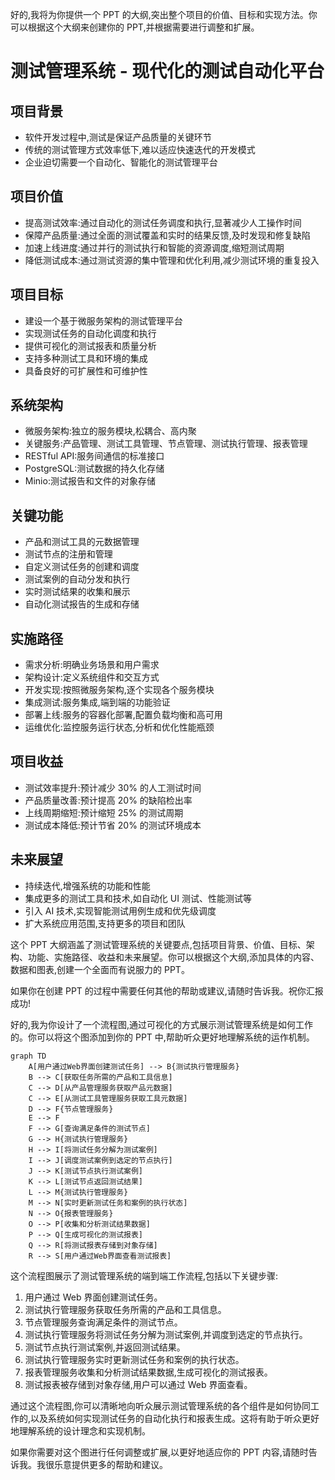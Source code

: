 好的,我将为你提供一个 PPT 的大纲,突出整个项目的价值、目标和实现方法。你可以根据这个大纲来创建你的 PPT,并根据需要进行调整和扩展。

# 测试管理系统 - 现代化的测试自动化平台

## 项目背景
- 软件开发过程中,测试是保证产品质量的关键环节
- 传统的测试管理方式效率低下,难以适应快速迭代的开发模式
- 企业迫切需要一个自动化、智能化的测试管理平台

## 项目价值
- 提高测试效率:通过自动化的测试任务调度和执行,显著减少人工操作时间
- 保障产品质量:通过全面的测试覆盖和实时的结果反馈,及时发现和修复缺陷
- 加速上线进度:通过并行的测试执行和智能的资源调度,缩短测试周期
- 降低测试成本:通过测试资源的集中管理和优化利用,减少测试环境的重复投入

## 项目目标
- 建设一个基于微服务架构的测试管理平台
- 实现测试任务的自动化调度和执行
- 提供可视化的测试报表和质量分析
- 支持多种测试工具和环境的集成
- 具备良好的可扩展性和可维护性

## 系统架构
- 微服务架构:独立的服务模块,松耦合、高内聚
- 关键服务:产品管理、测试工具管理、节点管理、测试执行管理、报表管理
- RESTful API:服务间通信的标准接口
- PostgreSQL:测试数据的持久化存储
- Minio:测试报告和文件的对象存储

## 关键功能
- 产品和测试工具的元数据管理
- 测试节点的注册和管理
- 自定义测试任务的创建和调度  
- 测试案例的自动分发和执行
- 实时测试结果的收集和展示
- 自动化测试报告的生成和存储

## 实施路径
- 需求分析:明确业务场景和用户需求
- 架构设计:定义系统组件和交互方式
- 开发实现:按照微服务架构,逐个实现各个服务模块
- 集成测试:服务集成,端到端的功能验证
- 部署上线:服务的容器化部署,配置负载均衡和高可用
- 运维优化:监控服务运行状态,分析和优化性能瓶颈

## 项目收益
- 测试效率提升:预计减少 30% 的人工测试时间
- 产品质量改善:预计提高 20% 的缺陷检出率
- 上线周期缩短:预计缩短 25% 的测试周期
- 测试成本降低:预计节省 20% 的测试环境成本

## 未来展望
- 持续迭代,增强系统的功能和性能
- 集成更多的测试工具和技术,如自动化 UI 测试、性能测试等
- 引入 AI 技术,实现智能测试用例生成和优先级调度
- 扩大系统应用范围,支持更多的项目和团队

这个 PPT 大纲涵盖了测试管理系统的关键要点,包括项目背景、价值、目标、架构、功能、实施路径、收益和未来展望。你可以根据这个大纲,添加具体的内容、数据和图表,创建一个全面而有说服力的 PPT。

如果你在创建 PPT 的过程中需要任何其他的帮助或建议,请随时告诉我。祝你汇报成功!




好的,我为你设计了一个流程图,通过可视化的方式展示测试管理系统是如何工作的。你可以将这个图添加到你的 PPT 中,帮助听众更好地理解系统的运作机制。

```mermaid
graph TD
    A[用户通过Web界面创建测试任务] --> B{测试执行管理服务}
    B --> C[获取任务所需的产品和工具信息]
    C --> D[从产品管理服务获取产品元数据]
    C --> E[从测试工具管理服务获取工具元数据]
    D --> F{节点管理服务}
    E --> F
    F --> G[查询满足条件的测试节点]
    G --> H{测试执行管理服务}
    H --> I[将测试任务分解为测试案例]
    I --> J[调度测试案例到选定的节点执行]
    J --> K[测试节点执行测试案例]
    K --> L[测试节点返回测试结果]
    L --> M{测试执行管理服务}
    M --> N[实时更新测试任务和案例的执行状态]
    N --> O{报表管理服务}
    O --> P[收集和分析测试结果数据]
    P --> Q[生成可视化的测试报表]
    Q --> R[将测试报表存储到对象存储]
    R --> S[用户通过Web界面查看测试报表]

```

这个流程图展示了测试管理系统的端到端工作流程,包括以下关键步骤:

1. 用户通过 Web 界面创建测试任务。
2. 测试执行管理服务获取任务所需的产品和工具信息。
3. 节点管理服务查询满足条件的测试节点。
4. 测试执行管理服务将测试任务分解为测试案例,并调度到选定的节点执行。
5. 测试节点执行测试案例,并返回测试结果。
6. 测试执行管理服务实时更新测试任务和案例的执行状态。
7. 报表管理服务收集和分析测试结果数据,生成可视化的测试报表。
8. 测试报表被存储到对象存储,用户可以通过 Web 界面查看。

通过这个流程图,你可以清晰地向听众展示测试管理系统的各个组件是如何协同工作的,以及系统如何实现测试任务的自动化执行和报表生成。这将有助于听众更好地理解系统的设计理念和实现机制。

如果你需要对这个图进行任何调整或扩展,以更好地适应你的 PPT 内容,请随时告诉我。我很乐意提供更多的帮助和建议。